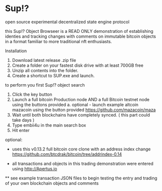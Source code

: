 # Sup!? 
open source experimental decentralized state engine protocol

this Sup!? Object Browseer is a READ ONLY demonstration of establishing identies and tracking changes with comments on immutable bitcoin objects in a format familiar to more traditional nft enthusiasts.

Installation 
1. Download latest release .zip file
2. Create a folder on your fastest disk drive with at least 700GB free
3. Unzip all contents into the folder.
4. Create a shortcut to SUP.exe and launch.


to perform you first Sup!? object search

1. Click the key button
2. Launch a full bitcoin Production node AND a full Bitcoin testnet node using the buttons provided
  a. optional - launch example altcoin mazacoin using the button provided    https://github.com/mazacoin/maza
3. Wait until both blockchains have completely synced.  ( this part could take days )
4. Type embii4u in the main search box
5. Hit enter


optional:


* uses this v0.13.2 full bitcoin core clone with an address index change  https://github.com/btcdrak/bitcoin/tree/addrindex-0.14

* all transactions and objects in this trading demonstration were entered using    http://Apertus.io 

** see example transaction JSON files to begin testing the entry and trading of your own blockchain objects and comments
